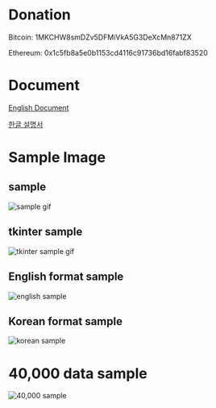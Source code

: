# Donation
Bitcoin: 1MKCHW8smDZv5DFMiVkA5G3DeXcMn871ZX

Ethereum: 0x1c5fb8a5e0b1153cd4116c91736bd16fabf83520


# Document
[English Document](https://white.seolpyo.com/entry/148/)

[한글 설명서](https://white.seolpyo.com/entry/147/)


# Sample Image
## sample
![sample gif](https://raw.githubusercontent.com/white-seolpyo/seolpyo-mplchart/refs/heads/main/images/sample.gif)

## tkinter sample
![tkinter sample gif](https://raw.githubusercontent.com/white-seolpyo/seolpyo-mplchart/refs/heads/main/images/with%20tkinter.gif)

## English format sample
![english sample](https://raw.githubusercontent.com/white-seolpyo/seolpyo-mplchart/refs/heads/main/images/change%20color.png)

## Korean format sample
![korean sample](https://raw.githubusercontent.com/white-seolpyo/seolpyo-mplchart/refs/heads/main/images/sample%20kor.png)


# 40,000 data sample
![40,000 sample](https://raw.githubusercontent.com/white-seolpyo/seolpyo-mplchart/refs/heads/main/images/40000.gif)
